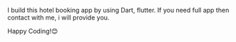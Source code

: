 I build this hotel booking app by using Dart, flutter. If you need full app then contact with me, i will provide you. 

Happy Coding!😊
